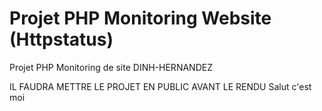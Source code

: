 # Projet PHP Monitoring Website (Httpstatus)
Projet PHP Monitoring de site DINH-HERNANDEZ

IL FAUDRA METTRE LE PROJET EN PUBLIC AVANT LE RENDU
Salut c'est moi
